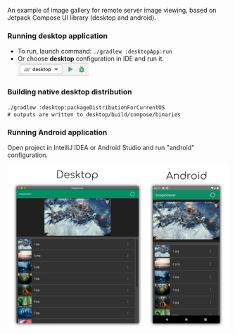 An example of image gallery for remote server image viewing, based on Jetpack Compose UI library (desktop and android).

### Running desktop application
 * To run, launch command: `./gradlew :desktopApp:run`
 * Or choose **desktop** configuration in IDE and run it.  
  ![desktop-run-configuration.png](screenshots/desktop-run-configuration.png)

### Building native desktop distribution
```
./gradlew :desktop:packageDistributionForCurrentOS
# outputs are written to desktop/build/compose/binaries
```

### Running Android application

Open project in IntelliJ IDEA or Android Studio and run "android" configuration.

![Desktop](screenshots/imageviewer.png)
